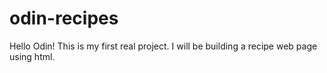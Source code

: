 # odin-recipes

Hello Odin!
This is my first real project.
I will be building a recipe web page using html.
